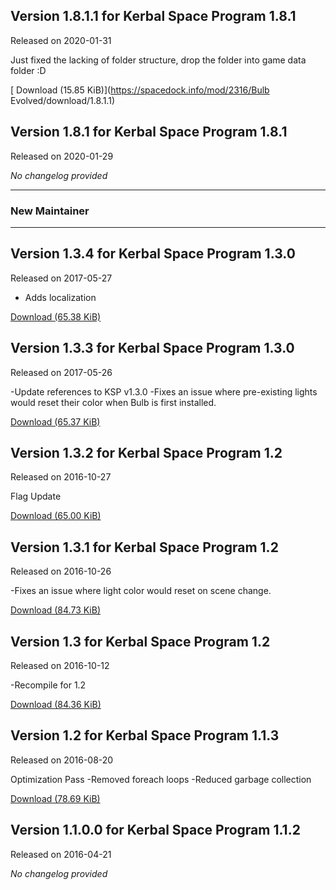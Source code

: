 ## Version 1.8.1.1 for Kerbal Space Program 1.8.1

Released on 2020-01-31

Just fixed the lacking of folder structure, drop the folder into game data folder :D

[ Download (15.85 KiB)](https://spacedock.info/mod/2316/Bulb Evolved/download/1.8.1.1)

## Version 1.8.1 for Kerbal Space Program 1.8.1

Released on 2020-01-29

*No changelog provided*

---

### New Maintainer

---

##  Version 1.3.4 for Kerbal Space Program 1.3.0

Released on 2017-05-27

* Adds localization

[ Download (65.38 KiB)](https://spacedock.info/mod/552/Bulb/download/1.3.4)

## Version 1.3.3 for Kerbal Space Program 1.3.0

Released on 2017-05-26

-Update references to KSP v1.3.0 -Fixes an issue where pre-existing lights would reset their color when Bulb is first installed.

[ Download (65.37 KiB)](https://spacedock.info/mod/552/Bulb/download/1.3.3)

## Version 1.3.2 for Kerbal Space Program 1.2

Released on 2016-10-27

Flag Update

[ Download (65.00 KiB)](https://spacedock.info/mod/552/Bulb/download/1.3.2)

## Version 1.3.1 for Kerbal Space Program 1.2

Released on 2016-10-26

-Fixes an issue where light color would reset on scene change.

[ Download (84.73 KiB)](https://spacedock.info/mod/552/Bulb/download/1.3.1)

## Version 1.3 for Kerbal Space Program 1.2

Released on 2016-10-12

-Recompile for 1.2

[ Download (84.36 KiB)](https://spacedock.info/mod/552/Bulb/download/1.3)

## Version 1.2 for Kerbal Space Program 1.1.3

Released on 2016-08-20

Optimization Pass -Removed foreach loops -Reduced garbage collection

[ Download (78.69 KiB)](https://spacedock.info/mod/552/Bulb/download/1.2)

## Version 1.1.0.0 for Kerbal Space Program 1.1.2

Released on 2016-04-21

*No changelog provided*